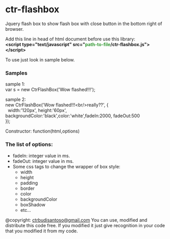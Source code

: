 # ctr-flashbox
Jquery flash box to show flash box with close button in the bottom right of browser.

Add this line in head of html document before use this library:<br/>
<b>&lt;script type="text/javascript" src="<span style="color:#339833;">path-to-file</span>/ctr-flashbox.js"&gt;&lt;/script&gt;</b>

To use just look in sample below.
<h3>Samples</h3>
sample 1:<br/>
var s = new CtrFlashBox('Wow flashed!!!');

sample 2:<br/>
new CtrFlashBox('Wow flashed!!!&lt;br/&gt;really??', {<br/>
&nbsp;&nbsp;width:'120px', height:'60px', backgroundColor:'black',color:'white',fadeIn:2000, fadeOut:500<br/>
});

Constructor:
function(html,options)

<h3>The list of options:</h3>
<ul>
<li>fadeIn: integer value in ms.</li>
<li>fadeOut: integer value in ms.</li>
<li>Some css tags to change the wrapper of box style:
  <ul>
    <li>width</li>
    <li>height</li>
    <li>padding</li>
    <li>border</li>
    <li>color</li>
    <li>backgroundColor</li>
    <li>boxShadow</li>
    <li>etc...</li>
  </ul>
</li>
</ul>

@copyright: ctrbudisantoso@gmail.com
You can use, modified and distribute this code free. If you  modified it just give recognition in your code that you modified it from my code.
